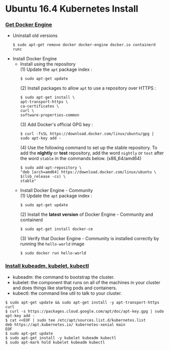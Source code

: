 # Ubuntu 16.4 Kubernetes Install

### [Get Docker Engine](https://docs.docker.com/install/linux/docker-ce/ubuntu/#install-using-the-repository)
- Uninstall old versions
  ~~~
  $ sudo apt-get remove docker docker-engine docker.io containerd runc
  ~~~
- Install Docker Engine
  - Install using the repository
    <br> (1) Update the `apt` package index :
    ~~~
    $ sudo apt-get update
    ~~~
    (2) Install packages to allow `apt` to use a repository over HTTPS :
    ~~~
    $ sudo apt-get install \
    apt-transport-https \
    ca-certificates \
    curl \
    software-properties-common
    ~~~
    (3) Add Docker's official GPG key :
    ~~~
    $ curl -fsSL https://download.docker.com/linux/ubuntu/gpg | sudo apt-key add -
    ~~~
     (4) Use the following command to set up the stable repository. To add the **nlghtly** or **test** repository, add the word `nightly` or `test` after the word `stable` in the commands below. (x86_64/amd64)
    ~~~
    $ sudo add-apt-repository \
    "deb [arch=amd64] https://download.docker.com/linux/ubuntu \
    $(lsb_release -cs) \
    stable"
    ~~~
  - Install Docker Engine - Community
  <br> (1) Update the `apt` package index : 
       ~~~
       $ sudo apt-get update
       ~~~
       (2) Install the **latest version** of Docker Engine - Community and containerd
       ~~~
       $ sudo apt-get install docker-ce
       ~~~
       (3) Verify that Docker Engine - Community is installed correctly by running the `hello-world` image
       ~~~
       $ sudo docker run hello-world
       ~~~

### [Install kubeadm, kubelet, kubectl](https://kubernetes.io/docs/setup/production-environment/tools/kubeadm/install-kubeadm/)
- kubeadm: the command to bootstrap the cluster.
- kubelet: the component that runs on all of the machines in your cluster and does things like starting pods and containers.
- kubectl: the command line util to talk to your cluster.
~~~
$ sudo apt-get update && sudo apt-get install -y apt-transport-https curl
$ curl -s https://packages.cloud.google.com/apt/doc/apt-key.gpg | sudo apt-key add -
$ cat <<EOF | sudo tee /etc/apt/sources.list.d/kubernetes.list
deb https://apt.kubernetes.io/ kubernetes-xenial main
EOF
$ sudo apt-get update
$ sudo apt-get install -y kubelet kubeadm kubectl
$ sudo apt-mark hold kubelet kubeadm kubectl
~~~
